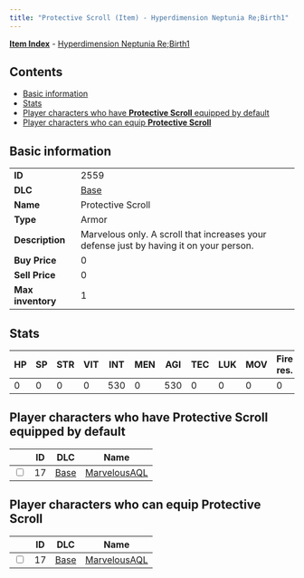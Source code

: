 ```yaml
---
title: "Protective Scroll (Item) - Hyperdimension Neptunia Re;Birth1"
---
```


[**Item Index**](/neptunia/rb1/item/index.html) - [Hyperdimension Neptunia Re;Birth1](/neptunia/rb1)

## Contents

- [Basic information](#basic-information)
- [Stats](#stats)
- [Player characters who have **Protective Scroll** equipped by default](#player-characters-who-have-protective-scroll-equipped-by-default)
- [Player characters who can equip **Protective Scroll**](#player-characters-who-can-equip-protective-scroll)

## Basic information

|   |   |
| -- | -- |
| **ID** | 2559 |
| **DLC** | [Base](/neptunia/rb1/dlc/1-base.html) |
| **Name** | Protective Scroll |
| **Type** | Armor |
| **Description** | Marvelous only. A scroll that increases your defense just by having it on your person. |
| **Buy Price** | 0 |
| **Sell Price** | 0 |
| **Max inventory** | 1 |


## Stats

| HP | SP | STR | VIT | INT | MEN | AGI | TEC | LUK | MOV | Fire res. | Ice res. | Wind res. | Lightning res. |
| -- | -- | --- | --- | --- | --- | --- | --- | --- | --- | --------- | -------- | --------- | -------------- |
| 0 | 0 | 0 | 0 | 530 | 0 | 530 | 0 | 0 | 0 | 0 | 0 | 0 | 0 |


## Player characters who have **Protective Scroll** equipped by default

|    | ID | DLC | Name |
| -- | -- | --- | ---- |
| <input type="checkbox" id="rb1-player-1-17" class="trackbox" /> | 17 | [Base](/neptunia/rb1/dlc/1-base.html) | [MarvelousAQL](/neptunia/rb1/player/1-17-marvelousaql.html) |


## Player characters who can equip **Protective Scroll**

|    | ID | DLC | Name |
| -- | -- | --- | ---- |
| <input type="checkbox" id="rb1-player-1-17" class="trackbox" /> | 17 | [Base](/neptunia/rb1/dlc/1-base.html) | [MarvelousAQL](/neptunia/rb1/player/1-17-marvelousaql.html) |
